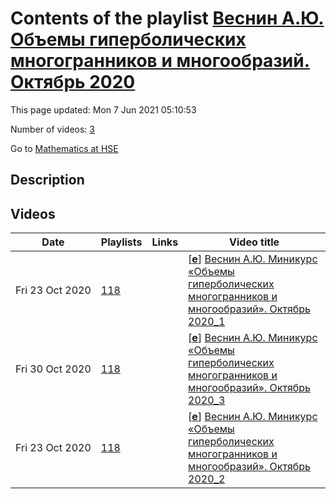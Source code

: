 # Contents of the playlist [Веснин А.Ю. Объемы гиперболических многогранников и многообразий. Октябрь 2020](https://www.youtube.com/playlist?list=PLq3E5oubNNoBj_3nEEFCm4oatrbAfpWVF)

This page updated: Mon 7 Jun 2021 05:10:53

Number of videos: [3](#videos)

Go to [Mathematics at HSE](../README.md)

## Description



## Videos

|Date|Playlists|Links|Video title|
|---|---|---|---|
| Fri&nbsp;23&nbsp;Oct&nbsp;2020 | [118](../playlists/118 "Веснин А.Ю. Объемы гиперболических многогранников и многообразий. Октябрь 2020") |  | [[**e**](https://studio.youtube.com/video/f-2cA1f5ilo/edit "Edit")] [Веснин А.Ю. Миникурс «Объемы гиперболических многогранников и многообразий». Октябрь 2020&#95;1](https://www.youtube.com/watch?v=f-2cA1f5ilo&list=PLq3E5oubNNoBj_3nEEFCm4oatrbAfpWVF "Лекция 1. «Объемы многогранников в пространстве Лобачевского». 16.10.2020") |
| Fri&nbsp;30&nbsp;Oct&nbsp;2020 | [118](../playlists/118 "Веснин А.Ю. Объемы гиперболических многогранников и многообразий. Октябрь 2020") |  | [[**e**](https://studio.youtube.com/video/G12kW1YYaDs/edit "Edit")] [Веснин А.Ю. Миникурс «Объемы гиперболических многогранников и многообразий». Октябрь 2020&#95;3](https://www.youtube.com/watch?v=G12kW1YYaDs&list=PLq3E5oubNNoBj_3nEEFCm4oatrbAfpWVF "Лекция 3. Прямоугольные многообразия и прямоугольные зацепления. 30.10.2020") |
| Fri&nbsp;23&nbsp;Oct&nbsp;2020 | [118](../playlists/118 "Веснин А.Ю. Объемы гиперболических многогранников и многообразий. Октябрь 2020") |  | [[**e**](https://studio.youtube.com/video/ac2LYAFlW54/edit "Edit")] [Веснин А.Ю. Миникурс «Объемы гиперболических многогранников и многообразий». Октябрь 2020&#95;2](https://www.youtube.com/watch?v=ac2LYAFlW54&list=PLq3E5oubNNoBj_3nEEFCm4oatrbAfpWVF "Лекция 2. Объемы гиперболических 3-многообразий. 23.10.2020") |
